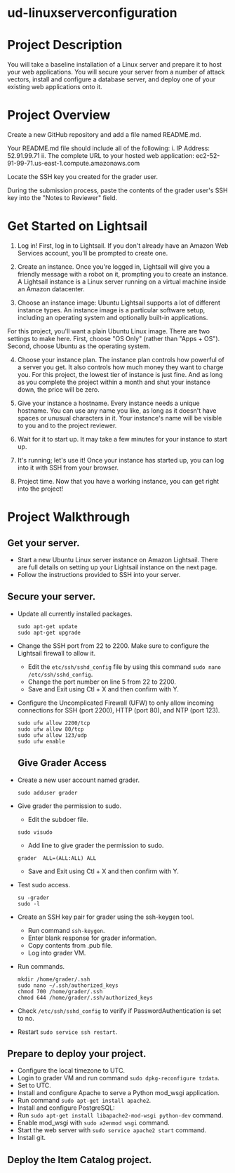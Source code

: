# ud-linuxserverconfiguration

# Project Description
You will take a baseline installation of a Linux server and prepare it to host your web applications. You will secure your server from a number of attack vectors, install and configure a database server, and deploy one of your existing web applications onto it.

# Project Overview
Create a new GitHub repository and add a file named README.md.

Your README.md file should include all of the following:
i. IP Address: 52.91.99.71
ii. The complete URL to your hosted web application: ec2-52-91-99-71.us-east-1.compute.amazonaws.com

Locate the SSH key you created for the grader user.

During the submission process, paste the contents of the grader user's SSH key into the "Notes to Reviewer" field.

# Get Started on Lightsail
1. Log in!
First, log in to Lightsail. If you don't already have an Amazon Web Services account, you'll be prompted to create one.

2. Create an instance.
Once you're logged in, Lightsail will give you a friendly message with a robot on it, prompting you to create an instance. A Lightsail instance is a Linux server running on a virtual machine inside an Amazon datacenter.

3. Choose an instance image: Ubuntu
Lightsail supports a lot of different instance types. An instance image is a particular software setup, including an operating system and optionally built-in applications.

For this project, you'll want a plain Ubuntu Linux image. There are two settings to make here. First, choose "OS Only" (rather than "Apps + OS"). Second, choose Ubuntu as the operating system.

4. Choose your instance plan.
The instance plan controls how powerful of a server you get. It also controls how much money they want to charge you. For this project, the lowest tier of instance is just fine. And as long as you complete the project within a month and shut your instance down, the price will be zero.

5. Give your instance a hostname.
Every instance needs a unique hostname. You can use any name you like, as long as it doesn't have spaces or unusual characters in it. Your instance's name will be visible to you and to the project reviewer.

6. Wait for it to start up.
It may take a few minutes for your instance to start up.

7. It's running; let's use it!
Once your instance has started up, you can log into it with SSH from your browser.

8. Project time.
Now that you have a working instance, you can get right into the project!

# Project Walkthrough

## Get your server.
* Start a new Ubuntu Linux server instance on Amazon Lightsail. There are full details on setting up your Lightsail instance on the next page.
* Follow the instructions provided to SSH into your server.

## Secure your server.
* Update all currently installed packages.
  ```
  sudo apt-get update
  sudo apt-get upgrade
  ```
* Change the SSH port from 22 to 2200. Make sure to configure the Lightsail firewall to allow it.
  * Edit the ```etc/ssh/sshd_config``` file by using this command ```sudo nano /etc/ssh/sshd_config```.
  * Change the port number on line 5 from 22 to 2200.
  * Save and Exit using Ctl + X and then confirm with Y.
* Configure the Uncomplicated Firewall (UFW) to only allow incoming connections for SSH (port 2200), HTTP (port 80), and NTP (port 123).
  ```
  sudo ufw allow 2200/tcp
  sudo ufw allow 80/tcp
  sudo ufw allow 123/udp
  sudo ufw enable
  ```
  ## Give Grader Access
* Create a new user account named grader.
  ```
  sudo adduser grader
  ```
* Give grader the permission to sudo.
  * Edit the subdoer file.
  ```
  sudo visudo
  ```
  * Add line to give grader the permission to sudo.
  ```
  grader  ALL=(ALL:ALL) ALL
  ```
  * Save and Exit using Ctl + X and then confirm with Y.
  
* Test sudo access.
  ```
  su -grader
  sudo -l
  ```
* Create an SSH key pair for grader using the ssh-keygen tool.
  * Run command ```ssh-keygen```.
  * Enter blank response for grader information.
  * Copy contents from .pub file.
  * Log into grader VM.

* Run commands.
  ```
  mkdir /home/grader/.ssh
  sudo nano ~/.ssh/authorized_keys
  chmod 700 /home/grader/.ssh
  chmod 644 /home/grader/.ssh/authorized_keys
  ```
 * Check ```/etc/ssh/sshd_config``` to verify if PasswordAuthentication is set to no.
 
 * Restart ```sudo service ssh restart```.
 
  ## Prepare to deploy your project.
 * Configure the local timezone to UTC. 
  * Login to grader VM and run command ```sudo dpkg-reconfigure tzdata```. 
  * Set to UTC.
 * Install and configure Apache to serve a Python mod_wsgi application.
  * Run command ```sudo apt-get install apache2```.
 * Install and configure PostgreSQL:
  * Run ```sudo apt-get install libapache2-mod-wsgi python-dev``` command.
  * Enable mod_wsgi with ```sudo a2enmod wsgi``` command.
  * Start the web server with ```sudo service apache2 start``` command.
 * Install git.
 
 ## Deploy the Item Catalog project.




 
